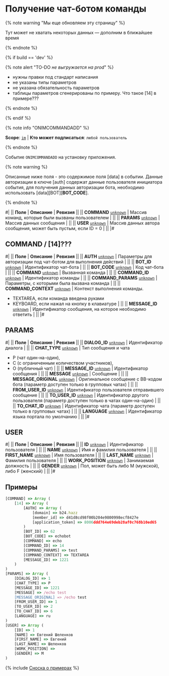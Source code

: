 # Получение чат-ботом команды

{% note warning "Мы еще обновляем эту страницу" %}

Тут может не хватать некоторых данных — дополним в ближайшее время

{% endnote %}

{% if build == 'dev' %}

{% note alert "TO-DO _не выгружается на prod_" %}

- нужны правки под стандарт написания
- не указаны типы параметров
- не указана обязательность параметров
- таблицы параметров сгенерированы по примеру. Что такое [14] в примере???

{% endnote %}

{% endif %}

{% note info "ONIMCOMMANDADD" %}

**Scope**: [`im`](../../../scopes/permissions.md) | **Кто может подписаться**: `любой пользователь`

{% endnote %}

Событие `ONIMCOMMANDADD` на установку приложения.

{% note warning %}

Описанные ниже поля - это содержимое поля [data] в событии. Данные авторизации в ключе [auth] содержат данные пользователя инициатора события, для получения данных авторизации бота, необходимо использовать [data][BOT][__BOT_CODE__].

{% endnote %}

#|
|| **Поле** | **Описание** | **Ревизия** ||
|| **COMMAND** 
[`unknown`](../../../data-types.md) | Массив команд, которые были вызваны пользователем | ||
|| **PARAMS** 
[`unknown`](../../../data-types.md) | Массив данных сообщения | ||
|| **USER** 
[`unknown`](../../../data-types.md) | Массив данных автора сообщения, может быть пустым, если ID = 0 | ||
|#

## COMMAND / [14]???

#|
|| **Поле** | **Описание** | **Ревизия** ||
|| **AUTH** 
[`unknown`](../../../data-types.md) | Параметры для авторизации под чат-ботом для выполнения действий | ||
|| **BOT_ID** 
[`unknown`](../../../data-types.md) | Идентификатор чат-бота | ||
|| **BOT_CODE** 
[`unknown`](../../../data-types.md) | Код чат-бота | ||
|| **COMMAND** 
[`unknown`](../../../data-types.md) | Вызванная команда | ||
|| **COMMAND_ID** 
[`unknown`](../../../data-types.md) | Идентификатор команды | ||
|| **COMMAND_PARAMS** 
[`unknown`](../../../data-types.md) | Параметры, с которыми была вызвана команда | ||
|| **COMMAND_CONTEXT** 
[`unknown`](../../../data-types.md) | Контекст выполнения команды.
- TEXTAREA, если команда введена руками
- KEYBOARD, если нажал на кнопку в клавиатуре | ||
|| **MESSAGE_ID** 
[`unknown`](../../../data-types.md) | Идентификатор сообщения, на которое необходимо ответить | ||
|#

## PARAMS

#|
|| **Поле** | **Описание** | **Ревизия** ||
|| **DIALOG_ID** 
[`unknown`](../../../data-types.md) | Идентификатор диалога | ||
|| **CHAT_TYPE** 
[`unknown`](../../../data-types.md) | Тип сообщения и чата
- P (чат один-на-один),
- C (с ограниченным количеством участников),
- O (публичный чат) | ||
|| **MESSAGE_ID** 
[`unknown`](../../../data-types.md) | Идентификатор сообщения | ||
|| **MESSAGE** 
[`unknown`](../../../data-types.md) | Сообщение | ||
|| **MESSAGE_ORIGINAL** 
[`unknown`](../../../data-types.md) | Оригинальное сообщение с BB-кодом бота (параметр доступен только в групповых чатах) | ||
|| **FROM_USER_ID** 
[`unknown`](../../../data-types.md) | Идентификатор пользователя отправившего сообщение | ||
|| **TO_USER_ID** 
[`unknown`](../../../data-types.md) | Идентификатор другого пользователя (параметр доступен только в чатах один-на-один) | ||
|| **TO_CHAT_ID** 
[`unknown`](../../../data-types.md) | Идентификатор чата (параметр доступен только в групповых чатах) | ||
|| **LANGUAGE** 
[`unknown`](../../../data-types.md) | Идентификатор языка портала по умолчанию | ||
|#

## USER

#|
|| **Поле** | **Описание** | **Ревизия** ||
|| **ID** 
[`unknown`](../../../data-types.md) | Идентификатор пользователя | ||
|| **NAME** 
[`unknown`](../../../data-types.md) | Имя и фамилия пользователя | ||
|| **FIRST_NAME** 
[`unknown`](../../../data-types.md) | Имя пользователя | ||
|| **LAST_NAME** 
[`unknown`](../../../data-types.md) | Фамилия пользователя | ||
|| **WORK_POSITION** 
[`unknown`](../../../data-types.md) | Занимаемая должность | ||
|| **GENDER** 
[`unknown`](../../../data-types.md) | Пол, может быть либо M (мужской), либо F (женский) | ||
|#

## Примеры

```js
[COMMAND] => Array (
    [14] => Array (
        [AUTH] => Array (
            [domain] => b24.hazz
            [member_id] => d41d8cd98f00b204e9800998ecf8427e
            [application_token] => 8006ddd764e69deb28af0c768b10ed65
        )
        [BOT_ID] => 62
        [BOT_CODE] => echobot
        [COMMAND] => echo
        [COMMAND_ID] => 14
        [COMMAND_PARAMS] => test
        [COMMAND_CONTEXT] => TEXTAREA
        [MESSAGE_ID] => 1221
    )
)
[PARAMS] => Array (
    [DIALOG_ID] => 1
    [CHAT_TYPE] => P
    [MESSAGE_ID] => 1221
    [MESSAGE] => /echo test
    [MESSAGE_ORIGINAL] => /echo test
    [FROM_USER_ID] => 1
    [TO_USER_ID] => 2
    [TO_CHAT_ID] => 6
    [LANGUAGE] => ru
)
[USER] => Array (
    [ID] => 1
    [NAME] => Евгений Шеленков
    [FIRST_NAME] => Евгений
    [LAST_NAME] => Шеленков
    [WORK_POSITION] =>
    [GENDER] => M
)
```

{% include [Сноска о примерах](../../../../_includes/examples.md) %}